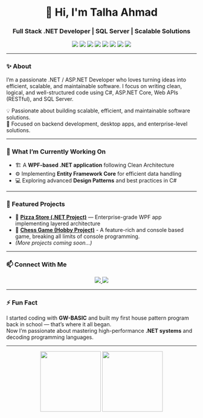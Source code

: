 <h1 align="center">👋 Hi, I'm Talha Ahmad</h1>
<h3 align="center">Full Stack .NET Developer | SQL Server | Scalable Solutions</h3>
<p align="center">
  <!-- Languages -->
  <img src="https://img.shields.io/badge/C%23-239120?style=for-the-badge&logo=csharp&logoColor=white" />
  <img src="https://img.shields.io/badge/.NET%20Core-512BD4?style=for-the-badge&logo=dotnet&logoColor=white" />
  <img src="https://img.shields.io/badge/ASP.NET%20Core-512BD4?style=for-the-badge&logo=dotnet&logoColor=white" />
  <img src="https://img.shields.io/badge/MVC-68217A?style=for-the-badge&logo=.net&logoColor=white" />
  <img src="https://img.shields.io/badge/MVVM-0078D7?style=for-the-badge&logo=windows&logoColor=white" />
  <img src="https://img.shields.io/badge/SQL%20Server-CC2927?style=for-the-badge&logo=microsoftsqlserver&logoColor=white" />
  <img src="https://img.shields.io/badge/Visual%20Studio-5C2D91?style=for-the-badge&logo=visualstudio&logoColor=white" />
  <img src="https://img.shields.io/badge/GitHub-181717?style=for-the-badge&logo=github&logoColor=white" />
</p>

---

### ✨ About
<p>I’m a passionate .NET / ASP.NET Developer who loves turning ideas into efficient, scalable, and maintainable software. I focus on writing clean, logical, and well-structured code using C#, ASP.NET Core, Web APIs (RESTful), and SQL Server.</p>

💡 Passionate about building scalable, efficient, and maintainable software solutions.  
🎯 Focused on backend development, desktop apps, and enterprise-level solutions.

---

### 🧩 What I’m Currently Working On
- 🏗️ A **WPF-based .NET application** following Clean Architecture  
- ⚙️ Implementing **Entity Framework Core** for efficient data handling  
- 💻 Exploring advanced **Design Patterns** and best practices in C#

---

### 📂 Featured Projects
- 🔸 [**Pizza Store (.NET Project)**](https://github.com/TalhaProgrammer92/PizzaStore) — Enterprise-grade WPF app implementing layered architecture
- 🔸 [**Chess Game (Hobby Project)**](https://github.com/TalhaProgrammer92/Chess-Game) - A feature-rich and console based game, breaking all limits of console programming.
- *(More projects coming soon...)*

---

### 📫 Connect With Me
<p align="center">
  <a href="https://www.linkedin.com/in/talha-ahmad-720171324" target="_blank">
    <img src="https://img.shields.io/badge/LinkedIn-0A66C2?style=for-the-badge&logo=linkedin&logoColor=white"/>
  </a>
  <a href="https://github.com/TalhaProgrammer92" target="_blank">
    <img src="https://img.shields.io/badge/GitHub-181717?style=for-the-badge&logo=github&logoColor=white"/>
  </a>
</p>

---

### ⚡ Fun Fact  
I started coding with **GW-BASIC** and built my first house pattern program back in school — that’s where it all began.  
Now I’m passionate about mastering high-performance **.NET systems** and decoding programming languages.

---

<p align="center">
  <img src="https://github-readme-stats.vercel.app/api?username=TalhaProgrammer92&show_icons=true&theme=github_dark" height="160px"/>
  <img src="https://github-readme-streak-stats.herokuapp.com/?user=TalhaProgrammer92&theme=github-dark-blue" height="160px"/>
</p>

